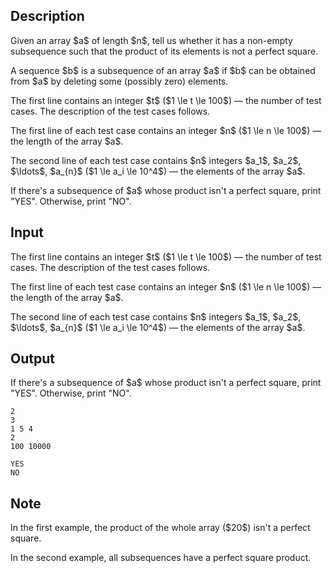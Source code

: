 ## Description

<div><p>Given an array $a$ of length $n$, tell us whether it has a non-empty subsequence such that the product of its elements is <span class="tex-font-style-bf">not</span> a perfect square.</p><p>A sequence $b$ is a subsequence of an array $a$ if $b$ can be obtained from $a$ by deleting some (possibly zero) elements.</p></div><div class="input-specification"><p>The first line contains an integer $t$ ($1 \le t \le 100$)&nbsp;— the number of test cases. The description of the test cases follows.</p><p>The first line of each test case contains an integer $n$ ($1 \le n \le 100$)&nbsp;— the length of the array $a$.</p><p>The second line of each test case contains $n$ integers $a_1$, $a_2$, $\ldots$, $a_{n}$ ($1 \le a_i \le 10^4$)&nbsp;— the elements of the array $a$.</p></div><div class="output-specification"><p>If there's a subsequence of $a$ whose product isn't a perfect square, print "<span class="tex-font-style-tt">YES</span>". Otherwise, print "<span class="tex-font-style-tt">NO</span>".</p></div>

## Input

<p>The first line contains an integer $t$ ($1 \le t \le 100$)&nbsp;— the number of test cases. The description of the test cases follows.</p><p>The first line of each test case contains an integer $n$ ($1 \le n \le 100$)&nbsp;— the length of the array $a$.</p><p>The second line of each test case contains $n$ integers $a_1$, $a_2$, $\ldots$, $a_{n}$ ($1 \le a_i \le 10^4$)&nbsp;— the elements of the array $a$.</p>

## Output

<p>If there's a subsequence of $a$ whose product isn't a perfect square, print "<span class="tex-font-style-tt">YES</span>". Otherwise, print "<span class="tex-font-style-tt">NO</span>".</p>





```input1
2
3
1 5 4
2
100 10000
```




```output1
YES
NO
```



## Note

<p>In the first example, the product of the whole array ($20$) isn't a perfect square.</p><p>In the second example, all subsequences have a perfect square product.</p>

